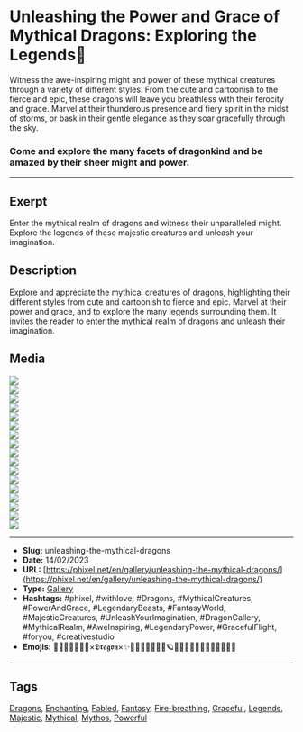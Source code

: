 # Unleashing the Power and Grace of Mythical Dragons: Exploring the Legends🐉
Witness the awe-inspiring might and power of these mythical creatures through a variety of different styles. From the cute and cartoonish to the fierce and epic, these dragons will leave you breathless with their ferocity and grace. Marvel at their thunderous presence and fiery spirit in the midst of storms, or bask in their gentle elegance as they soar gracefully through the sky.
### Come and explore the many facets of dragonkind and be amazed by their sheer might and power.
------------
## Exerpt
Enter the mythical realm of dragons and witness their unparalleled might. Explore the legends of these majestic creatures and unleash your imagination.
## Description
Explore and appreciate the mythical creatures of dragons, highlighting their different styles from cute and cartoonish to fierce and epic. Marvel at their power and grace, and to explore the many legends surrounding them. It invites the reader to enter the mythical realm of dragons and unleash their imagination.
## Media
<img src="media/b8887beb/dragon-80s-cartoon.jpg" loading="lazy"><br>
<img src="media/30fc8949/dragon-bokeh.jpg" loading="lazy"><br>
<img src="media/e821e0e0/dragon-goofy.jpg" loading="lazy"><br>
<img src="media/7076e65d/dragon-8bit.jpg" loading="lazy"><br>
<img src="media/0c02e970/dragonmon.jpg" loading="lazy"><br>
<img src="media/843c8aed/dragon-fires.jpg" loading="lazy"><br>
<img src="media/3195d4e3/dragon-tiltshift.jpg" loading="lazy"><br>
<img src="media/32a3670f/dragon-egg.jpg" loading="lazy"><br>
<img src="media/f4581a0f/dragon-cute.jpg" loading="lazy"><br>
<img src="media/dc24cce2/dragon-thunder-lightning.jpg" loading="lazy"><br>
<img src="media/8f34547e/dragon-baby.jpg" loading="lazy"><br>
<img src="media/fe45a77b/dragon-cute-flying.jpg" loading="lazy"><br>
<img src="media/cd94047b/dragon-lord.jpg" loading="lazy"><br>
<img src="media/b1d899c9/dragon-sketch.jpg" loading="lazy"><br>
<img src="media/18550b19/dragon-cop.jpg" loading="lazy"><br>
<img src="media/80c90558/dragon-epic-look.jpg" loading="lazy"><br>
<img src="media/988b1ca3/dragon-toon.jpg" loading="lazy"><br>

------------
- **Slug:** unleashing-the-mythical-dragons
- **Date:** 14/02/2023
- **URL:** [https://phixel.net/en/gallery/unleashing-the-mythical-dragons/](https://phixel.net/en/gallery/unleashing-the-mythical-dragons/)
- **Type:** [Gallery](#gallery)
- **Hashtags:** #phixel, #withlove, #Dragons, #MythicalCreatures, #PowerAndGrace, #LegendaryBeasts, #FantasyWorld, #MajesticCreatures, #UnleashYourImagination, #DragonGallery, #MythicalRealm, #AweInspiring, #LegendaryPower, #GracefulFlight, #foryou, #creativestudio
- **Emojis:** 🐉🔥🌙🧝🏻‍♀️🐲×𝕯𝖗𝖆𝖌𝖔𝖓×✨🧝🏼‍♀️🧝🏼‍🦄🔮🪐🧙🏽‍♂️🧛🏼🧜🏽🧚🏿🧙🏻‍♀️

------------
## Tags
[Dragons](#dragons), [Enchanting](#enchanting), [Fabled](#fabled), [Fantasy](#fantasy), [Fire-breathing](#fire-breathing), [Graceful](#graceful), [Legends](#legends), [Majestic](#majestic), [Mythical](#mythical), [Mythos](#mythos), [Powerful](#powerful)
